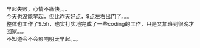 早起失败，心情不痛快。。。  
今天也没能早起，但比昨天好点，9点左右出门了。。。  
整体也工作了9.5h，也实打实地完成了一些coding的工作，只是又加班到很晚才回家。。。  
不知道会不会影响明天早起。。。
